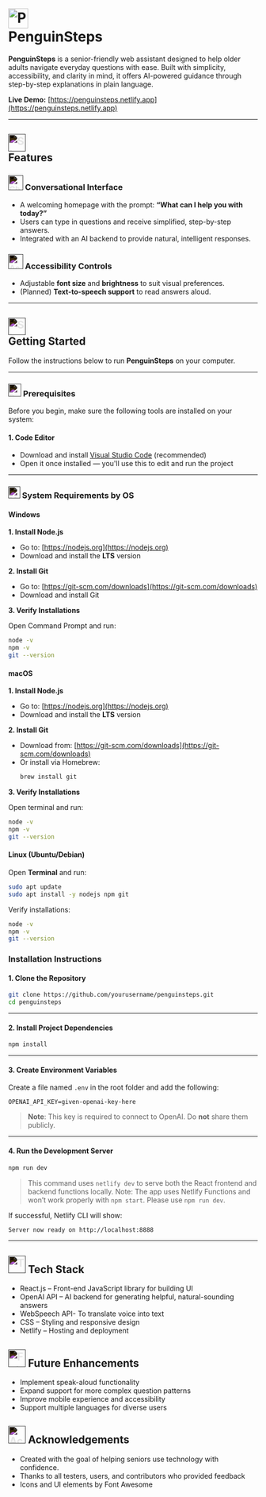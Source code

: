 # <img src="https://cdn-icons-png.flaticon.com/512/6402/6402744.png"  width="40" alt="Penguin Icon" /><br> PenguinSteps

**PenguinSteps** is a senior-friendly web assistant designed to help older adults navigate everyday questions with ease. Built with simplicity, accessibility, and clarity in mind, it offers AI-powered guidance through step-by-step explanations in plain language.

**Live Demo:** [https://penguinsteps.netlify.app](https://penguinsteps.netlify.app)

---

## <img src="https://cdn-icons-png.flaticon.com/512/2913/2913136.png" alt="Star Icon" style="filter: invert(100%);" width="35"/> <br>Features

### <img src="https://cdn-icons-png.flaticon.com/512/134/134808.png" width="30" style="filter: invert(100%);" alt="Chat Icon" /> Conversational Interface


- A welcoming homepage with the prompt: **“What can I help you with today?”**
- Users can type in questions and receive simplified, step-by-step answers.
- Integrated with an AI backend to provide natural, intelligent responses.

### <img src="https://cdn-icons-png.flaticon.com/512/3550/3550036.png" width="30" style="filter: invert(100%);" alt="Accessibility Icon" /> Accessibility Controls

- Adjustable **font size** and **brightness** to suit visual preferences.
- (Planned) **Text-to-speech support** to read answers aloud.

---
## <img src="https://cdn-icons-png.flaticon.com/512/495/495499.png" width="35" style="filter: invert(100%);" alt="Start Icon" /><br>Getting Started

Follow the instructions below to run **PenguinSteps** on your computer.

---

### <img src="https://cdn-icons-png.flaticon.com/512/16448/16448784.png" width="26" style="filter: invert(100%);" alt="Prerequisites Icon" /> Prerequisites

Before you begin, make sure the following tools are installed on your system:

#### 1. Code Editor

- Download and install [Visual Studio Code](https://code.visualstudio.com/) (recommended)
- Open it once installed — you'll use this to edit and run the project

---

### <img src="https://cdn-icons-png.flaticon.com/512/3474/3474360.png" width="24" style="filter: invert(100%);" alt="Monitor Icon" /> System Requirements by OS

#### **Windows**

**1. Install Node.js**

- Go to: [https://nodejs.org](https://nodejs.org)
- Download and install the **LTS** version

**2. Install Git**

- Go to: [https://git-scm.com/downloads](https://git-scm.com/downloads)
- Download and install Git

**3. Verify Installations**

Open Command Prompt and run:

```bash
node -v
npm -v
git --version
```

#### **macOS**

**1. Install Node.js**

- Go to: [https://nodejs.org](https://nodejs.org)
- Download and install the **LTS** version

**2. Install Git**

- Download from: [https://git-scm.com/downloads](https://git-scm.com/downloads)
- Or install via Homebrew:
  ```bash
  brew install git
  ```
**3. Verify Installations**

Open terminal and run:
  ```bash
  node -v
  npm -v
  git --version
  ```
#### **Linux (Ubuntu/Debian)**

Open **Terminal** and run:

```bash
sudo apt update
sudo apt install -y nodejs npm git
```
Verify installations:
  ```bash
  node -v
  npm -v
  git --version
  ```
### Installation Instructions

#### 1. Clone the Repository
```bash
git clone https://github.com/yourusername/penguinsteps.git
cd penguinsteps
```

---

#### 2. Install Project Dependencies
```bash
npm install
```

---

#### 3. Create Environment Variables
Create a file named `.env` in the root folder and add the following:
```env
OPENAI_API_KEY=given-openai-key-here
```
> **Note**: This key is required to connect to OpenAI. Do **not** share them publicly.

---

#### 4. Run the Development Server

```bash
npm run dev
```
> This command uses `netlify dev` to serve both the React frontend and backend functions locally.
> Note: The app uses Netlify Functions and won’t work properly with `npm start`. Please use `npm run dev`.

If successful, Netlify CLI will show:
```bash
Server now ready on http://localhost:8888
```
---
## <img src="https://cdn-icons-png.flaticon.com/512/2581/2581928.png" width="35" style="filter: invert(100%);" alt="Tech Stack Icon" /> Tech Stack
- React.js – Front-end JavaScript library for building UI<br>
- OpenAI API – AI backend for generating helpful, natural-sounding answers<br>
- WebSpeech API- To translate voice into text <br>
- CSS – Styling and responsive design<br>
- Netlify – Hosting and deployment

## <img src="https://cdn-icons-png.flaticon.com/512/2314/2314547.png" width="35" style="filter: invert(100%);" alt="Future Icon" /> Future Enhancements
- Implement speak-aloud functionality<br>
- Expand support for more complex question patterns<br>
- Improve mobile experience and accessibility<br>
- Support multiple languages for diverse users

## <img src="https://cdn-icons-png.flaticon.com/512/2618/2618576.png" width="35" style="filter: invert(100%);" alt="Acknowledgements Icon" /> Acknowledgements
- Created with the goal of helping seniors use technology with confidence.<br>
- Thanks to all testers, users, and contributors who provided feedback<br>
- Icons and UI elements by Font Awesome

